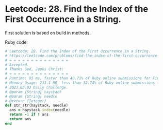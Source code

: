 # Leetcode: 28. Find the Index of the First Occurrence in a String.

First solution is based on build in methods.

Ruby code:
```Ruby
# Leetcode: 28. Find the Index of the First Occurrence in a String.
# https://leetcode.com/problems/find-the-index-of-the-first-occurrence-in-a-string/
# = = = = = = = = = = = = = =
# Accepted.
# Thanks God, Jesus Christ!
# = = = = = = = = = = = = = =
# Runtime: 95 ms, faster than 40.71% of Ruby online submissions for Find the Index of the First Occurrence in a String.
# Memory Usage: 211.1 MB, less than 32.74% of Ruby online submissions for Find the Index of the First Occurrence in a String.
# 2023.03.03 Daily Challenge.
# @param {String} haystack
# @param {String} needle
# @return {Integer}
def str_str(haystack, needle)
  ans = haystack.index(needle)
  return -1 if ! ans
  return ans
end
```
